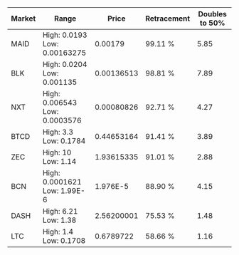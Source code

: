 | Market | Range | Price| Retracement | Doubles to 50% |
| --- | --- | --- | --- | --- |
| MAID | High: 0.0193<br />Low: 0.00163275 | 0.00179 | 99.11 % | 5.85 |
| BLK | High: 0.0204<br />Low: 0.001135 | 0.00136513 | 98.81 % | 7.89 |
| NXT | High: 0.006543<br />Low: 0.0003576 | 0.00080826 | 92.71 % | 4.27 |
| BTCD | High: 3.3<br />Low: 0.1784 | 0.44653164 | 91.41 % | 3.89 |
| ZEC | High: 10<br />Low: 1.14 | 1.93615335 | 91.01 % | 2.88 |
| BCN | High: 0.0001621<br />Low: 1.99E-6 | 1.976E-5 | 88.90 % | 4.15 |
| DASH | High: 6.21<br />Low: 1.38 | 2.56200001 | 75.53 % | 1.48 |
| LTC | High: 1.4<br />Low: 0.1708 | 0.6789722 | 58.66 % | 1.16 |
